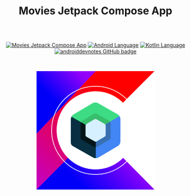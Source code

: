<h1 align="center">Movies Jetpack Compose App</h1></br>

<br>

<p align="center">
  <a href="#"><img alt="Movies Jetpack Compose App"  src="https://badgen.net/badge/Apps/58?icon=https://raw.githubusercontent.com/androiddevnotes/awesome-jetpack-compose-android   apps/master/assets/count.svg&color=0984e3"/></a>
  <a href="#"><img alt="Android Language" src="https://badgen.net/badge/OS/Android?icon=https://raw.githubusercontent.com/androiddevnotes/awesome-jetpack-compose-android-apps/master/asserts/android.svg&color=3ddc84"/></a>
  <a href="#"><img alt="Kotlin Language" src="https://badgen.net/badge/language/Kotlin?icon=https://raw.githubusercontent.com/androiddevnotes/awesome-jetpack-compose-android-apps/master/asserts/kotlin.svg&color=f18e33"/></a>
  <a href="https://github.com/enesselcuk25"><img alt="androiddevnotes GitHub badge" src="https://badgen.net/badge/GitHub/androiddevnotes?icon=github&color=24292e"/></a>

</p>

<br>
<p align="center">
<img width="320px" src="asserts/jetpack_compose_androiddevnotes.png" alt="jetpack compose androiddevnotes logo"></img>
</p><br>
